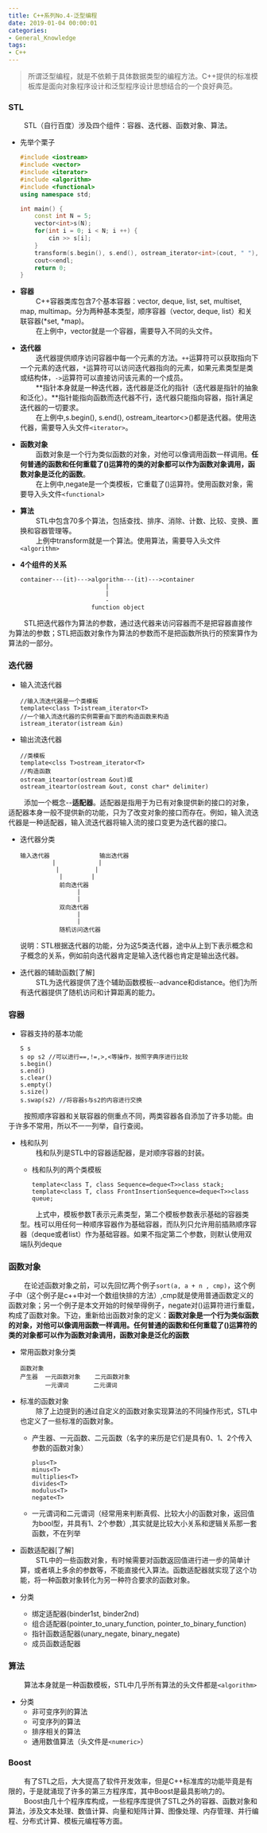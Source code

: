 ```yaml
---
title: C++系列No.4-泛型编程
date: 2019-01-04 00:00:01
categories:
- General_Knowledge
tags:
- C++
---
```


> 所谓泛型编程，就是不依赖于具体数据类型的编程方法。C++提供的标准模板库是面向对象程序设计和泛型程序设计思想结合的一个良好典范。  

### STL  
&nbsp;&nbsp;&nbsp;&nbsp;&nbsp;&nbsp;&nbsp;&nbsp;STL（自行百度）涉及四个组件：容器、迭代器、函数对象、算法。　　
* 先举个栗子  
    
    ```C++
    #include <iostream>  
    #include <vector>  
    #include <iterator>  
    #include <algorithm>
    #include <functional>
    using namespace std;

    int main() {
        const int N = 5;
        vector<int>s(N);
        for(int i = 0; i < N; i ++) {
            cin >> s[i];
        }
        transform(s.begin(), s.end(), ostream_iterator<int>(cout, " "), negate<int>());
        cout<<endl;
        return 0;
    }
    ```
* **容器**  
&nbsp;&nbsp;&nbsp;&nbsp;&nbsp;&nbsp;&nbsp;&nbsp;C++容器类库包含7个基本容器：vector, deque, list, set, multiset, map, multimap。分为两种基本类型，顺序容器（vector, deque, list）和关联容器(*set, *map)。  
&nbsp;&nbsp;&nbsp;&nbsp;&nbsp;&nbsp;&nbsp;&nbsp;在上例中，vector就是一个容器，需要导入不同的头文件。  
* **迭代器**  
&nbsp;&nbsp;&nbsp;&nbsp;&nbsp;&nbsp;&nbsp;&nbsp;迭代器提供顺序访问容器中每一个元素的方法。`++`运算符可以获取指向下一个元素的迭代器，`*`运算符可以访问迭代器指向的元素，如果元素类型是类或结构体，`->`运算符可以直接访问该元素的一个成员。  
&nbsp;&nbsp;&nbsp;&nbsp;&nbsp;&nbsp;&nbsp;&nbsp;**指针本身就是一种迭代器，迭代器是泛化的指针（迭代器是指针的抽象和泛化）。**指针能指向函数而迭代器不行，迭代器只能指向容器，指针满足迭代器的一切要求。  
&nbsp;&nbsp;&nbsp;&nbsp;&nbsp;&nbsp;&nbsp;&nbsp;在上例中,s.begin(), s.end(), ostream_iteartor<>()都是迭代器。使用迭代器，需要导入头文件`<iterator>`。  
* **函数对象**  
&nbsp;&nbsp;&nbsp;&nbsp;&nbsp;&nbsp;&nbsp;&nbsp;函数对象是一个行为类似函数的对象，对他可以像调用函数一样调用。**任何普通的函数和任何重载了()运算符的类的对象都可以作为函数对象调用，函数对象是泛化的函数**。  
&nbsp;&nbsp;&nbsp;&nbsp;&nbsp;&nbsp;&nbsp;&nbsp;在上例中,negate是一个类模板，它重载了()运算符。使用函数对象，需要导入头文件`<functional>`  
* **算法**  
&nbsp;&nbsp;&nbsp;&nbsp;&nbsp;&nbsp;&nbsp;&nbsp;STL中包含70多个算法，包括查找、排序、消除、计数、比较、变换、置换和容器管理等。  
&nbsp;&nbsp;&nbsp;&nbsp;&nbsp;&nbsp;&nbsp;&nbsp;上例中transform就是一个算法。使用算法，需要导入头文件`<algorithm>`  
* **4个组件的关系**  
    
    ```
    container---(it)--->algorithm---(it)--->container
                            |
                            |
                            -
                        function object
    ```
&nbsp;&nbsp;&nbsp;&nbsp;&nbsp;&nbsp;&nbsp;&nbsp;STL把迭代器作为算法的参数，通过迭代器来访问容器而不是把容器直接作为算法的参数；STL把函数对象作为算法的参数而不是把函数所执行的预案算作为算法的一部分。  

### 迭代器  
* 输入流迭代器  

    ```
    //输入流迭代器是一个类模板
    template<class T>istream_iterator<T>
    //一个输入流迭代器的实例需要由下面的构造函数来构造
    istream_iterator(istream &in)
    ```
* 输出流迭代器  

    ```
    //类模板  
    template<clss T>ostream_iterator<T>
    //构造函数
    ostream_iteartor(ostream &out)或
    ostream_iteartor(ostream &out, const char* delimiter)
    ```
&nbsp;&nbsp;&nbsp;&nbsp;&nbsp;&nbsp;&nbsp;&nbsp;添加一个概念--**适配器**。适配器是指用于为已有对象提供新的接口的对象，适配器本身一般不提供新的功能，只为了改变对象的接口而存在。例如，输入流迭代器是一种适配器，输入流迭代器将输入流的接口变更为迭代器的接口。  
* 迭代器分类  

    ```
    输入迭代器　　　　　　    输出迭代器
             |            |
              |          |
               |        |
               前向迭代器
                    |
                    |
               双向迭代器
                    |
                    |
               随机访问迭代器
    ```
    说明：STL根据迭代器的功能，分为这5类迭代器，途中从上到下表示概念和子概念的关系，例如前向迭代器肯定是输入迭代器也肯定是输出迭代器。  
* 迭代器的辅助函数[了解]  
&nbsp;&nbsp;&nbsp;&nbsp;&nbsp;&nbsp;&nbsp;&nbsp;STL为迭代器提供了连个辅助函数模板--advance和distance。他们为所有迭代器提供了随机访问和计算距离的能力。  

### 容器  
* 容器支持的基本功能  
    
    ```
    S s
    s op s2 //可以进行==,!=,>,<等操作，按照字典序进行比较
    s.begin()
    s.end()
    s.clear()
    s.empty()
    s.size()
    s.swap(s2) //将容器s与s2的内容进行交换
    ```
&nbsp;&nbsp;&nbsp;&nbsp;&nbsp;&nbsp;&nbsp;&nbsp;按照顺序容器和关联容器的侧重点不同，两类容器各自添加了许多功能。由于许多不常用，所以不一一列举，自行查阅。  
* 栈和队列  
&nbsp;&nbsp;&nbsp;&nbsp;&nbsp;&nbsp;&nbsp;&nbsp;栈和队列是STL中的容器适配器，是对顺序容器的封装。  
    * 栈和队列的两个类模板  
        
        ```
        template<class T, class Sequence=deque<T>>class stack;
        template<class T, class FrontInsertionSequence=deque<T>>class queue;
        ```
    &nbsp;&nbsp;&nbsp;&nbsp;&nbsp;&nbsp;&nbsp;&nbsp;上式中，模板参数T表示元素类型，第二个模板参数表示基础的容器类型。栈可以用任何一种顺序容器作为基础容器，而队列只允许用前插熟顺序容器（deque或者list）作为基础容器。如果不指定第二个参数，则默认使用双端队列deque  

### 函数对象  
&nbsp;&nbsp;&nbsp;&nbsp;&nbsp;&nbsp;&nbsp;&nbsp;在论述函数对象之前，可以先回忆两个例子`sort(a, a + n , cmp)`，这个例子中（这个例子是c++中对一个数组快排的方法）,cmp就是使用普通函数定义的函数对象；另一个例子是本文开始的时候举得例子，negate<int>对()运算符进行重载，构成了函数对象。下边，重新给出函数对象的定义：**函数对象是一个行为类似函数的对象，对他可以像调用函数一样调用。任何普通的函数和任何重载了()运算符的类的对象都可以作为函数对象调用，函数对象是泛化的函数**  
* 常用函数对象分类  
    
    ```
    函数对象
    产生器  一元函数对象    二元函数对象
           一元谓词       二元谓词
    ```
* 标准的函数对象  
&nbsp;&nbsp;&nbsp;&nbsp;&nbsp;&nbsp;&nbsp;&nbsp;除了上边提到的通过自定义的函数对象实现算法的不同操作形式，STL中也定义了一些标准的函数对象。  
    * 产生器、一元函数、二元函数（名字的来历是它们是具有0、1、2个传入参数的函数对象）  
    
        ```
        plus<T>
        minus<T>
        multiplies<T>
        divides<T>
        modulus<T>
        negate<T>
        ```
    * 一元谓词和二元谓词（经常用来判断真假、比较大小的函数对象，返回值为bool型，并具有1、2个参数）,其实就是比较大小关系和逻辑关系那一套函数，不在列举  
* 函数适配器[了解]  
&nbsp;&nbsp;&nbsp;&nbsp;&nbsp;&nbsp;&nbsp;&nbsp;STL中的一些函数对象，有时候需要对函数返回值进行进一步的简单计算，或者填上多余的参数等，不能直接代入算法。函数适配器就实现了这个功能，将一种函数对象转化为另一种符合要求的函数对象。  
* 分类  
    * 绑定适配器(binder1st, binder2nd)  
    * 组合适配器(pointer_to_unary_function, pointer_to_binary_function)  
    * 指针函数适配器(unary_negate, binary_negate)  
    * 成员函数适配器  

### 算法  
&nbsp;&nbsp;&nbsp;&nbsp;&nbsp;&nbsp;&nbsp;&nbsp;算法本身就是一种函数模板，STL中几乎所有算法的头文件都是`<algorithm>`  
* 分类  
    * 非可变序列的算法  
    * 可变序列的算法  
    * 排序相关的算法  
    * 通用数值算法（头文件是`<numeric>`）  

### Boost  
&nbsp;&nbsp;&nbsp;&nbsp;&nbsp;&nbsp;&nbsp;&nbsp;有了STL之后，大大提高了软件开发效率，但是C++标准库的功能毕竟是有限的，于是就涌现了许多的第三方程序库，其中Boost是最具影响力的。  
&nbsp;&nbsp;&nbsp;&nbsp;&nbsp;&nbsp;&nbsp;&nbsp;Boost由几十个程序库构成，一些程序库提供了STL之外的容器、函数对象和算法，涉及文本处理、数值计算、向量和矩阵计算、图像处理、内存管理、并行编程、分布式计算、模板元编程等方面。  
